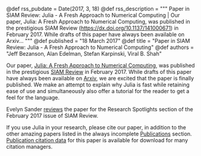 @def rss_pubdate = Date(2017, 3, 18)
@def rss_description = """ Paper in SIAM Review: Julia - A Fresh Approach to Numerical Computing | Our paper, Julia: A Fresh Approach to Numerical Computing, was published in the prestigious SIAM Review (https://dx.doi.org/10.1137/141000671) in February 2017. While drafts of this paper have always been available on Arxiv... """
@def published = "18 March 2017"
@def title = "Paper in SIAM Review: Julia - A Fresh Approach to Numerical Computing"
@def authors = "Jeff Bezanson, Alan Edelman, Stefan Karpinski, Viral B. Shah"


Our paper, [Julia: A Fresh Approach to Numerical Computing](/assets/research/julia-fresh-approach-BEKS.pdf), was published in the prestigious [SIAM Review](https://dx.doi.org/10.1137/141000671) in February 2017. While drafts of this paper have always been available on [Arxiv](https://arxiv.org/abs/1411.1607), we are excited that the paper is finally published. We make an attempt to explain why Julia is fast while retaining ease of use and simultaneously also offer a tutorial for the reader to get a feel for the language.

Evelyn Sander [reviews](https://epubs.siam.org/doi/abs/10.1137/17N974264) the paper for the Research Spotlights section of the February 2017 issue of SIAM Review.

If you use Julia in your research, please cite our paper, in addition to the other amazing papers listed in the always incomplete [Publications](/research/) section. [Publication citation data](https://epubs.siam.org/action/showCitFormats?doi=10.1137%2F141000671) for this paper is available for download for many citation managers.
